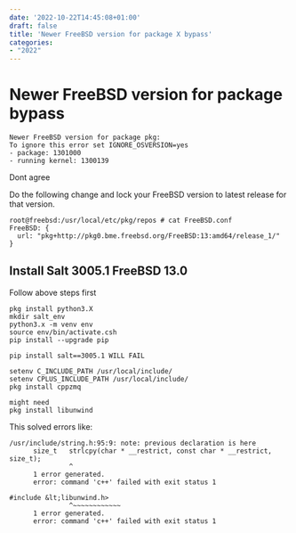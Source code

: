```yaml
---
date: '2022-10-22T14:45:08+01:00'
draft: false
title: 'Newer FreeBSD version for package X bypass'
categories: 
- "2022"
---
```

# Newer FreeBSD version for package bypass

```
Newer FreeBSD version for package pkg:
To ignore this error set IGNORE_OSVERSION=yes
- package: 1301000
- running kernel: 1300139
```

Dont agree

Do the following change and lock your FreeBSD version to latest release for that version.

```
root@freebsd:/usr/local/etc/pkg/repos # cat FreeBSD.conf
FreeBSD: {
  url: "pkg+http://pkg0.bme.freebsd.org/FreeBSD:13:amd64/release_1/"
}
```

## Install Salt 3005.1 FreeBSD 13.0

Follow above steps first

```
pkg install python3.X
mkdir salt_env
python3.x -m venv env
source env/bin/activate.csh
pip install --upgrade pip

pip install salt==3005.1 WILL FAIL

setenv C_INCLUDE_PATH /usr/local/include/
setenv CPLUS_INCLUDE_PATH /usr/local/include/
pkg install cppzmq

might need
pkg install libunwind
```

This solved errors like:

```
/usr/include/string.h:95:9: note: previous declaration is here
      size_t   strlcpy(char * __restrict, const char * __restrict, size_t);
               ^
      1 error generated.
      error: command 'c++' failed with exit status 1
```

```
#include &lt;libunwind.h>
               ^~~~~~~~~~~~~
      1 error generated.
      error: command 'c++' failed with exit status 1
```
